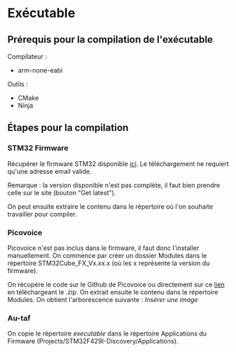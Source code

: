 # Exécutable

## Prérequis pour la compilation de l'exécutable

Compilateur :
- arm-none-eabi

Outils :
- CMake
- Ninja

## Étapes pour la compilation

### STM32 Firmware
Récupérer le firmware STM32 disponible [ici](https://www.st.com/en/embedded-software/stm32cubef4.html).
Le téléchargement ne requiert qu'une adresse email valide.

Remarque : la version disponible n'est pas complète, il faut bien prendre celle sur le site (bouton "Get latest").

On peut ensuite extraire le contenu dans le répertoire où l'on souhaite travailler pour compiler.

### Picovoice

Picovoice n'est pas inclus dans le firmware, il faut donc l'installer manuellement.
On commence par créer un dossier Modules dans le répertoire STM32Cube_FX_Vx.xx.x (où les x représente la version du firmware).

On récupère le code sur le Github de Picovoice ou directement sur ce [lien](https://github.com/Picovoice/porcupine) en téléchargeant le .zip.
On extrait ensuite le contenu dans le répertoire Modules.
On obtient l'arborescence suivante : *Insérer une image*

### Au-taf
On copie le répertoire *executable* dans le répertoire Applications du Firmware (Projects/STM32F429I-Discovery/Applications).
 